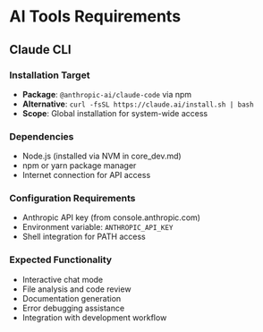 # AI Tools Requirements

## Claude CLI

### Installation Target
- **Package**: `@anthropic-ai/claude-code` via npm
- **Alternative**: `curl -fsSL https://claude.ai/install.sh | bash`
- **Scope**: Global installation for system-wide access

### Dependencies
- Node.js (installed via NVM in core_dev.md)
- npm or yarn package manager
- Internet connection for API access

### Configuration Requirements
- Anthropic API key (from console.anthropic.com)
- Environment variable: `ANTHROPIC_API_KEY`
- Shell integration for PATH access

### Expected Functionality
- Interactive chat mode
- File analysis and code review
- Documentation generation
- Error debugging assistance
- Integration with development workflow